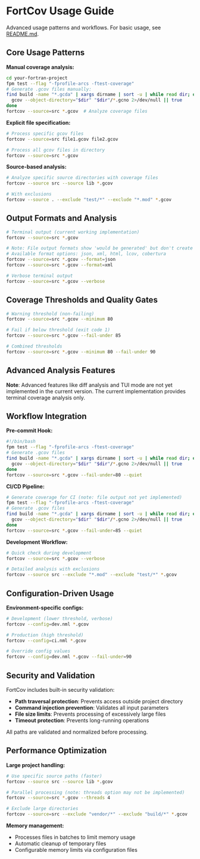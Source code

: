 # FortCov Usage Guide

Advanced usage patterns and workflows. For basic usage, see [README.md](../../README.md).

## Core Usage Patterns

**Manual coverage analysis:**
```bash
cd your-fortran-project
fpm test --flag "-fprofile-arcs -ftest-coverage"
# Generate .gcov files manually:
find build -name "*.gcda" | xargs dirname | sort -u | while read dir; do
  gcov --object-directory="$dir" "$dir"/*.gcno 2>/dev/null || true
done
fortcov --source=src *.gcov  # Analyze coverage files
```

**Explicit file specification:**
```bash
# Process specific gcov files
fortcov --source=src file1.gcov file2.gcov

# Process all gcov files in directory
fortcov --source=src *.gcov
```

**Source-based analysis:**
```bash
# Analyze specific source directories with coverage files
fortcov --source src --source lib *.gcov

# With exclusions
fortcov --source . --exclude "test/*" --exclude "*.mod" *.gcov
```

## Output Formats and Analysis

```bash
# Terminal output (current working implementation)
fortcov --source=src *.gcov

# Note: File output formats show 'would be generated' but don't create files
# Available format options: json, xml, html, lcov, cobertura
fortcov --source=src *.gcov --format=json
fortcov --source=src *.gcov --format=xml

# Verbose terminal output
fortcov --source=src *.gcov --verbose
```

## Coverage Thresholds and Quality Gates

```bash
# Warning threshold (non-failing)
fortcov --source=src *.gcov --minimum 80

# Fail if below threshold (exit code 1)
fortcov --source=src *.gcov --fail-under 85

# Combined thresholds
fortcov --source=src *.gcov --minimum 80 --fail-under 90
```

## Advanced Analysis Features

**Note**: Advanced features like diff analysis and TUI mode are not yet implemented in the current version. The current implementation provides terminal coverage analysis only.

## Workflow Integration

**Pre-commit Hook:**
```bash
#!/bin/bash
fpm test --flag "-fprofile-arcs -ftest-coverage"
# Generate .gcov files
find build -name "*.gcda" | xargs dirname | sort -u | while read dir; do
  gcov --object-directory="$dir" "$dir"/*.gcno 2>/dev/null || true
done
fortcov --source=src *.gcov --fail-under=80 --quiet
```

**CI/CD Pipeline:**
```bash
# Generate coverage for CI (note: file output not yet implemented)
fpm test --flag "-fprofile-arcs -ftest-coverage"
# Generate .gcov files
find build -name "*.gcda" | xargs dirname | sort -u | while read dir; do
  gcov --object-directory="$dir" "$dir"/*.gcno 2>/dev/null || true
done
fortcov --source=src *.gcov --fail-under=85 --quiet
```

**Development Workflow:**
```bash
# Quick check during development
fortcov --source=src *.gcov --verbose

# Detailed analysis with exclusions
fortcov --source src --exclude "*.mod" --exclude "test/*" *.gcov
```

## Configuration-Driven Usage

**Environment-specific configs:**
```bash
# Development (lower threshold, verbose)
fortcov --config=dev.nml *.gcov

# Production (high threshold)
fortcov --config=ci.nml *.gcov

# Override config values
fortcov --config=dev.nml *.gcov --fail-under=90
```

## Security and Validation

FortCov includes built-in security validation:

- **Path traversal protection**: Prevents access outside project directory
- **Command injection prevention**: Validates all input parameters
- **File size limits**: Prevents processing of excessively large files
- **Timeout protection**: Prevents long-running operations

All paths are validated and normalized before processing.

## Performance Optimization

**Large project handling:**
```bash
# Use specific source paths (faster)
fortcov --source src --source lib *.gcov

# Parallel processing (note: threads option may not be implemented)
fortcov --source=src *.gcov --threads 4

# Exclude large directories
fortcov --source=src --exclude "vendor/*" --exclude "build/*" *.gcov
```

**Memory management:**
- Processes files in batches to limit memory usage
- Automatic cleanup of temporary files
- Configurable memory limits via configuration files